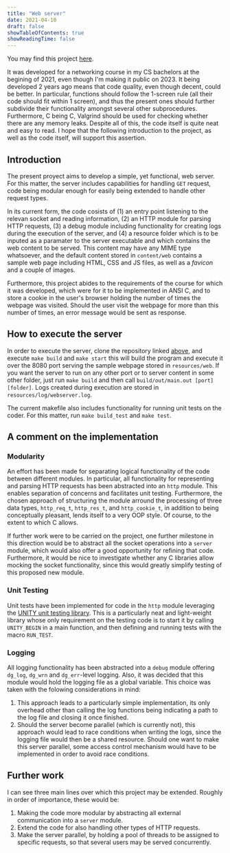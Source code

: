```yaml
---
title: "Web server"
date: 2021-04-10
draft: false
showTableOfContents: true
showReadingTime: false
---
```


You may find this project
[here](https://github.com/Marcgil1/web_server).

It was developed for a networking course in my CS bachelors at the begining of
2021, even though I'm making it public on 2023. It being developed 2 years ago
means that code quality, even though decent, could be better. In particular,
functions should follow the 1-screen rule (all their code should fit within 1
screen), and thus the present ones should further subdivide their functionality
amongst several other subprocedures. Furthermore, C being C, Valgrind should be
used for checking whether there are any memory leaks. Despite all of this, the
code itself is quite neat and easy to read. I hope that the following
introduction to the project, as well as the code itself, will support this
assertion.

## Introduction

The present proyect aims to develop a simple, yet functional, web server. For
this matter, the server includes capabilities for handling `GET` request, code
being modular enough for easily being extended to handle other request types.

In its current form, the code cosists of (1) an entry point listening to the
relevan socket and reading information, (2) an HTTP module for parsing HTTP
requests, (3) a debug module including functionality for creating logs during
the execution of the server, and (4) a resource folder which is to be inputed as
a paramater to the server executable and which contains the web content to be
served. This content may have any MIME type whatsoever, and the default content
stored in `content/web` contains a sample web page including HTML, CSS and JS
files, as well as a _favicon_ and a couple of images.

Furthermore, this project abides to the requirements of the course for which it
was developed, which were for it to be implemented in ANSI C, and to store a
cookie in the user's browser holding the number of times the webpage was
visited. Should the user visit the webpage for more than this number of times,
an error message would be sent as response.

## How to execute the server

In order to execute the server, clone the repository linked
[above](https://github.com/Marcgil1/web_server), and execute `make build` and
`make start` this will build the program and execute it over the 8080 port
serving the sample webpage stored in `resources/web`. If you want the server to
run on any other port or to server content in some other folder, just run `make
build` and then call `build/out/main.out [port] [folder]`. Logs created during
execution are stored in `resources/log/webserver.log`.

The current makefile also includes functionality for running unit tests on the
coder. For this matter, run `make build_test` and `make test`.

## A comment on the implementation

### Modularity

An effort has been made for separating logical functionality of the code between
different modules. In particular, all functionality for representing and parsing
HTTP requests has been abstracted into an `http` module. This enables separation
of concerns and facilitates unit testing. Furthermore, the chosen approach of
structuring the module arround the processing of three data types, `http_req_t`,
`http_res_t`, and `http_cookie_t`, in addition to being conceptually pleasant,
lends itself to a very OOP style. Of course, to the extent to which C allows.

If further work were to be carried on the project, one further milestone in this
direction would be to abstract all the socket operations into a `server` module,
which would also offer a good opportunity for refining that code.  Furthermore,
it would be nice to investigate whether any C libraries allow mocking the socket
functionality, since this would greatly simplify testing of this proposed new
module.

### Unit Testing

Unit tests have been implemented for code in the `http` module leveraging the
[UNITY unit testing library](https://github.com/ThrowTheSwitch/Unity). This is a
particularly neat and light-weight library whose only requirement on the testing
code is to start it by calling `UNITY_BEGIN` in a main function, and then
defining and running tests with the macro `RUN_TEST`.

### Logging

All logging functionality has been abstracted into a `debug` module offering
`dg_log`, `dg_wrn` and `dg_err`-level logging. Also, it was decided that this
module would hold the logging file as a global variable. This choice was taken
with the folowing considerations in mind:
1. This approach leads to a particularly simple implementation, its only
   overhead other than calling the log functions being indicating a path to the
   log file and closing it once finished.
2. Should the server become parallel (which is currently not), this approach
   would lead to race conditions when writing the logs, since the logging file
   would then be a shared resource. Should one want to make this server
   parallel, some access control mechanism would have to be implemented in order
   to avoid race conditions.

## Further work

I can see three main lines over which this project may be extended. Roughly in
order of importance, these would be:
1. Making the code more modular by abstracting all external communication into a
   `server` module.
2. Extend the code for also handling other types of HTTP requests.
3. Make the server parallel, by holding a pool of threads to be assigned to
   specific requests, so that several users may be served concurrently.
